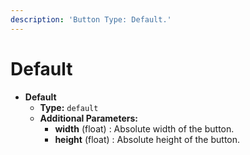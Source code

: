 ```yaml
---
description: 'Button Type: Default.'
---
```


# Default

* **Default**
  * **Type:** `default`
  * **Additional Parameters:**
    * **width** \(float\) : Absolute width of the button.
    * **height** \(float\) : Absolute height of the button.